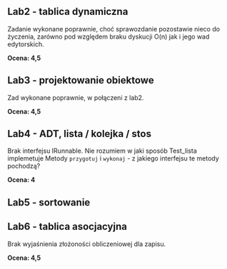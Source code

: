 ## Lab2 - tablica dynamiczna

Zadanie wykonane poprawnie, choć sprawozdanie pozostawie nieco do życzenia, zarówno
pod względem braku dyskucji O(n) jak i jego wad edytorskich.

**Ocena: 4,5**


## Lab3 - projektowanie obiektowe

Zad wykonane poprawnie, w połączeni z lab2.

**Ocena: 4,5**

## Lab4 - ADT, lista / kolejka / stos

Brak interfejsu IRunnable. Nie rozumiem w jaki sposób Test_lista implemetuje Metody
``przygotuj`` i ``wykonaj`` - z jakiego interfejsu te metody pochodzą?

**Ocena: 4**

## Lab5 - sortowanie

## Lab6 - tablica asocjacyjna

Brak wyjaśnienia złożoności obliczeniowej dla zapisu.


**Ocena: 4,5**
